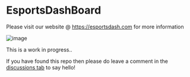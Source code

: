# EsportsDashBoard

Please visit our website @ https://esportsdash.com for more information

![image](https://github.com/user-attachments/assets/37ab52fa-30df-44b6-b57e-abd5480d13f1)


This is a work in progress.. 

If you have found this repo then please do leave a comment in the [discussions tab](https://github.com/GitProductions/EsportsDashBoard/discussions) to say hello!




